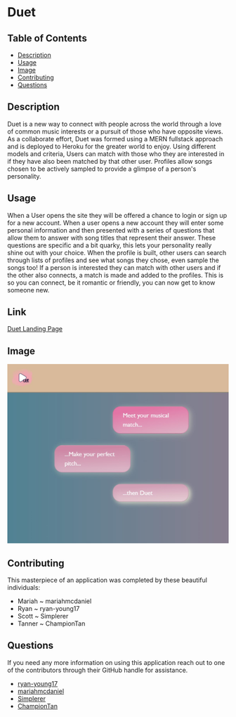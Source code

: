 # Duet
    
  ## Table of Contents
  - [Description](#description)
  - [Usage](#usage)
  - [Image](#image)
  - [Contributing](#contributing)
  - [Questions](#questions)
    
  ## Description
 Duet is a new way to connect with people across the world through a love of common music interests or a pursuit of those who have opposite views. As a collaborate effort, Duet was formed using a MERN fullstack approach and is deployed to Heroku for the greater world to enjoy. Using different models and criteria, Users can match with those who they are interested in if they have also been matched by that other user. Profiles allow songs chosen to be actively sampled to provide a glimpse of a person's personality.
    
  ## Usage
When a User opens the site they will be offered a chance to login or sign up for a new account. When a user opens a new account they will enter some personal information and then presented with a series of questions that allow them to answer with song titles that represent their answer. These questions are specific and a bit quarky, this lets your personality really shine out with your choice. When the profile is built, other users can search through lists of profiles and see what songs they chose, even sample the songs too! If a person is interested they can match with other users and if the other also connects, a match is made and added to the profiles. This is so you can connect, be it romantic or friendly, you can now get to know someone new.


  ## Link

  [Duet Landing Page](https://frozen-garden-71099.herokuapp.com/)

  ## Image

  ![Homepage](./client/src/assets/images/Screenshot%202023-02-17%20213946.jpg)

  ## Contributing
 This masterpiece of an application was completed by these beautiful individuals: 
 - Mariah ~ mariahmcdaniel
 - Ryan ~ ryan-young17
 - Scott ~ Simplerer
 - Tanner ~ ChampionTan

  ## Questions
  If you need any more information on using this application reach out to one of the contributors through their GitHub handle for assistance.
 - [ryan-young17](https://github.com/ryan-young17)
 - [mariahmcdaniel](https://github.com/mariahmcdaniel)
 - [Simplerer](https://github.com/simplerer)
 - [ChampionTan](https://github.com/ChampionTan)
 